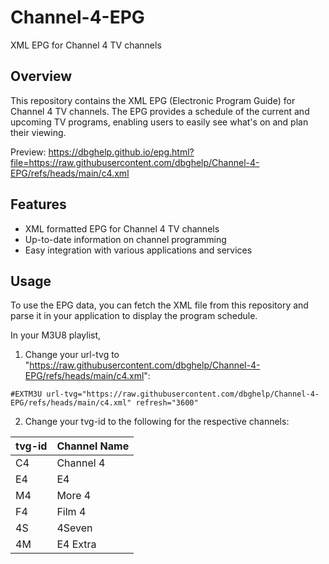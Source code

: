 # Channel-4-EPG
XML EPG for Channel 4 TV channels

## Overview

This repository contains the XML EPG (Electronic Program Guide) for Channel 4 TV channels. The EPG provides a schedule of the current and upcoming TV programs, enabling users to easily see what's on and plan their viewing.

Preview: https://dbghelp.github.io/epg.html?file=https://raw.githubusercontent.com/dbghelp/Channel-4-EPG/refs/heads/main/c4.xml

## Features

- XML formatted EPG for Channel 4 TV channels
- Up-to-date information on channel programming
- Easy integration with various applications and services

## Usage

To use the EPG data, you can fetch the XML file from this repository and parse it in your application to display the program schedule.

In your M3U8 playlist, 

1. Change your url-tvg to "https://raw.githubusercontent.com/dbghelp/Channel-4-EPG/refs/heads/main/c4.xml":

```#EXTM3U url-tvg="https://raw.githubusercontent.com/dbghelp/Channel-4-EPG/refs/heads/main/c4.xml" refresh="3600"```

2. Change your tvg-id to the following for the respective channels:
  
| tvg-id | Channel Name  |
|--------|---------------|
| C4     | Channel 4     |
| E4     | E4            |
| M4     | More 4        |
| F4     | Film 4        |
| 4S     | 4Seven        |
| 4M     | E4 Extra      |
